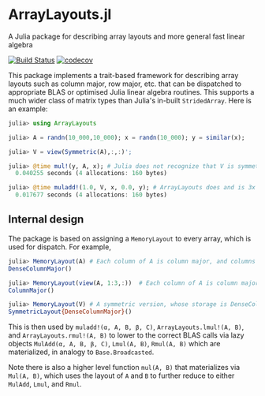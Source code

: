 # ArrayLayouts.jl
A Julia package for describing array layouts and more general fast linear algebra

[![Build Status](https://github.com/JuliaMatrices/ArrayLayouts.jl/workflows/CI/badge.svg)](https://github.com/JuliaMatrices/ArrayLayouts.jl/actions)
[![codecov](https://codecov.io/gh/JuliaMatrices/ArrayLayouts.jl/branch/master/graph/badge.svg)](https://codecov.io/gh/JuliaMatrices/ArrayLayouts.jl)

This package implements a trait-based framework for describing array layouts such as column major, row major, etc. that can be dispatched 
to appropriate BLAS or optimised Julia linear algebra routines. This supports a much wider class of matrix types than Julia's in-built `StridedArray`. Here is an example:
```julia
julia> using ArrayLayouts

julia> A = randn(10_000,10_000); x = randn(10_000); y = similar(x);

julia> V = view(Symmetric(A),:,:)';

julia> @time mul!(y, A, x); # Julia does not recognize that V is symmetric
  0.040255 seconds (4 allocations: 160 bytes)

julia> @time muladd!(1.0, V, x, 0.0, y); # ArrayLayouts does and is 3x faster as it calls BLAS
  0.017677 seconds (4 allocations: 160 bytes)
```

## Internal design

The package is based on assigning a `MemoryLayout` to every array, which is used for dispatch. For example, 
```julia
julia> MemoryLayout(A) # Each column of A is column major, and columns stored in order
DenseColumnMajor()

julia> MemoryLayout(view(A, 1:3,:))  # Each column of A is column major
ColumnMajor()

julia> MemoryLayout(V) # A symmetric version, whose storage is DenseColumnMajor
SymmetricLayout{DenseColumnMajor}()
```

This is then used by `muladd!(α, A, B, β, C)`, `ArrayLayouts.lmul!(A, B)`, and `ArrayLayouts.rmul!(A, B)` to
lower to the correct BLAS calls via lazy objects `MulAdd(α, A, B, β, C)`, `Lmul(A, B)`, `Rmul(A, B)` which are materialized,
in analogy to `Base.Broadcasted`. 

Note there is also a higher level function `mul(A, B)` that materializes via `Mul(A, B)`, which uses the layout of `A` and `B`
to further reduce to either `MulAdd`, `Lmul`, and `Rmul`. 